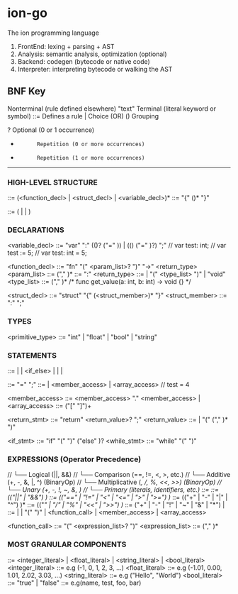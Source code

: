 # ion-go
The ion programming language

1. FrontEnd: lexing + parsing + AST
2. Analysis: semantic analysis, optimization (optional)
3. Backend: codegen (bytecode or native code)
4. Interpreter: interpreting bytecode or walking the AST

BNF Key
--------------------------------
<foo>       Nonterminal (rule defined elsewhere)
"text"      Terminal (literal keyword or symbol)
::=         Defines a rule
|           Choice (OR)
()          Grouping

?           Optional (0 or 1 occurrence)
*           Repetition (0 or more occurrences)
+           Repetition (1 or more occurrences)
--------------------------------------------------

### HIGH-LEVEL STRUCTURE
<program> ::= (<function_decl> | <struct_decl> | <variable_decl>)*
<scope> ::= "{" (<node>)* "}"

<node> ::= (<statement> | <decleration> | <expression>)

### DECLARATIONS
<variable_decl> ::= "var" <identifier> ":" ((<type>)? ("=" <expression>)) | ((<type>) ("=" <expression>)?) ";"
// var test: int;
// var test := 5;
// var test: int = 5;

<function_decl> ::= "fn" <identifier> "(" <param_list>? ")" "->" <return_type> <scope>
<param_list> ::= <parameter> ("," <parameter>)*
<parameter> ::= <identifier> ":" <type>
<return_type> ::= <type> | "(" <type_list> ")" | "void"
<type_list> ::= <type> ("," <type>)*
/*
func get_value(a: int, b: int) -> void {}
*/

<struct_decl> ::= "struct" <identifier> "{" (<struct_member>)* "}"
<struct_member> ::= <identifier> ":" <type> ";"

### TYPES
<primitive_type> ::= "int" | "float" | "bool" | "string"

### STATEMENTS
<statement> ::= <assignment> |<return> | <if_else> | <while> |
                <continue> | <break>


<assignment> ::= <lhs> "=" <expression> ";"
<lhs> ::= <identifier> | <member_access> | <array_access>
// test = 4

<member_access> ::= <member_access> "." <member_access> | <identifier>
<array_access> ::= <identifier> ("[" <expression> "]")+

<return_stmt> ::= "return" <return_value>? ";"
<return_value> ::= <expression> | "(" <expression> ("," <expression>)* ")"

<if_stmt> ::= "if" "(" <expression> ")" <scope> ("else" <scope>)?
<while_stmt> ::= "while" "(" <expression> ")" <statement>

### EXPRESSIONS (Operator Precedence)
// └── Logical (||, &&)
//      └── Comparison (==, !=, <, >, etc.)
//          └── Additive (+, -, &, |, ^) (BinaryOp)
//              └── Multiplicative (*, /, %, <<, >>) (BinaryOp)
//                  └── Unary (+, -, !, ~, &, *)
//                      └── Primary (literals, identifiers, etc.)
<expression> ::= <logical>
<logical> ::= <comparison> (("||" | "&&") <comparison>)*
<comparison> ::= <additive> (("==" | "!=" | "<" | "<=" | ">" | ">=") <additive>)*
<additive> ::= <multiplicative> (("+" | "-" | "|" | "^") <multiplicative>)*
<multiplicative> ::= <unary> (("*" | "/" | "%" | "<<" | ">>") <unary>)*
<unary> ::= ("+" | "-" | "!" | "~" | "&" | "*") <unary> | <primary>
<primary> ::= <literal> | <identifier> | "(" <expression> ")" | <function_call> | <member_access> | <array_access>

<function_call> ::= <identifier> "(" <expression_list>? ")"
<expression_list> ::= <expression> ("," <expression>)*

### MOST GRANULAR COMPONENTS
<literal> ::= <integer_literal> | <float_literal> | <string_literal> | <bool_literal>
<integer_literal> ::= e.g (-1, 0, 1, 2, 3, ...)
<float_literal> ::= e.g (-1.01, 0.00, 1.01, 2.02, 3.03, ...)
<string_literal> ::= e.g ("Hello", "World")
<bool_literal> ::= "true" | "false"
<identifier> ::= e.g(name, test, foo, bar)